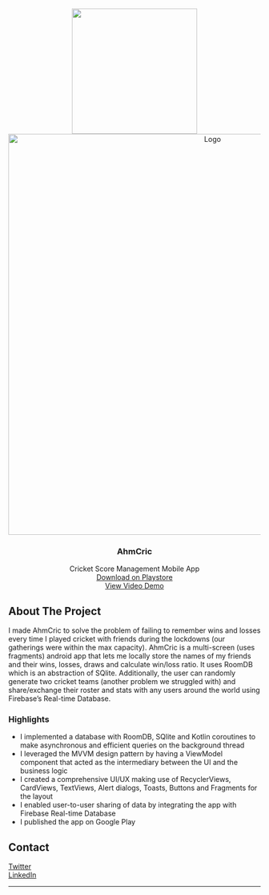 <!-- Improved compatibility of back to top link: See: https://github.com/othneildrew/Best-README-Template/pull/73 -->
<a name="readme-top"></a>

<!-- PROJECT LOGO -->
<br />
<div align="center">
  <img src="https://play-lh.googleusercontent.com/ohEeMRO35xfc434ZJQ6LDZfYRnAmsJwxP6cheqJC65dDJZ04a1ktGMcuu1yiK7PJ1gm5=w480-h960" width = 250>
</div>
<div align="center">
  <a href="https://github.com/8ahmedanwer8/repo_name">
    <img src="https://github.com/8ahmedanwer8/AhmCric/assets/84689304/33c497c3-a2dd-481e-8f93-99d017426d0d" width=800 alt="Logo">
  </a>
<h3 align="center">AhmCric</h3>

  <p align="center">
    Cricket Score Management Mobile App
    <br />
    <a href="https://play.google.com/store/apps/details?id=com.confuseddevs.ahmcricfinale&hl=en&gl=US">Download on Playstore</a>
    <br />
    <a href="https://www.youtube.com/watch?v=SCXKYBLiJB4&t=110s">View Video Demo</a>
  </p>
</div>

<!-- ABOUT THE PROJECT -->
## About The Project
I made AhmCric to solve the problem of failing to remember wins and losses every time I played cricket with friends during the lockdowns (our gatherings were within the max capacity). AhmCric is a multi-screen (uses fragments) android app that lets me locally store the names of my friends and their wins, losses, draws and calculate win/loss ratio. It uses RoomDB which is an abstraction of SQlite. Additionally, the user can randomly generate two cricket teams (another problem we struggled with) and share/exchange their roster and stats with any users around the world using Firebase’s Real-time Database. 


### Highlights

* I implemented a database with RoomDB, SQlite and Kotlin coroutines to make asynchronous and efficient queries on the background thread
* I leveraged the MVVM design pattern by having a ViewModel component that acted as the intermediary between the UI and the business logic
* I created a comprehensive UI/UX making use of RecyclerViews, CardViews, TextViews, Alert dialogs, Toasts, Buttons and Fragments for the layout
* I enabled user-to-user sharing of data by integrating the app with Firebase Real-time Database
* I published the app on Google Play

<!-- CONTACT -->
## Contact

[Twitter](https://twitter.com/AhmedAn17381286) 
<br />
[LinkedIn](https://www.linkedin.com/in/8ahmed8/)
****

<!-- MARKDOWN LINKS & IMAGES -->
<!-- https://www.markdownguide.org/basic-syntax/#reference-style-links -->
[contributors-shield]: https://img.shields.io/github/contributors/8ahmedanwer8/repo_name.svg?style=for-the-badge
[contributors-url]: https://github.com/8ahmedanwer8/repo_name/graphs/contributors
[forks-shield]: https://img.shields.io/github/forks/8ahmedanwer8/repo_name.svg?style=for-the-badge
[forks-url]: https://github.com/8ahmedanwer8/repo_name/network/members
[stars-shield]: https://img.shields.io/github/stars/8ahmedanwer8/repo_name.svg?style=for-the-badge
[stars-url]: https://github.com/8ahmedanwer8/repo_name/stargazers
[issues-shield]: https://img.shields.io/github/issues/8ahmedanwer8/repo_name.svg?style=for-the-badge
[issues-url]: https://github.com/8ahmedanwer8/repo_name/issues
[license-shield]: https://img.shields.io/github/license/8ahmedanwer8/repo_name.svg?style=for-the-badge
[license-url]: https://github.com/8ahmedanwer8/repo_name/blob/master/LICENSE.txt
[linkedin-shield]: https://img.shields.io/badge/-LinkedIn-black.svg?style=for-the-badge&logo=linkedin&colorB=555
[linkedin-url]: https://linkedin.com/in/linkedin_username
[product-screenshot]: images/screenshot.png
[Next.js]: https://img.shields.io/badge/next.js-000000?style=for-the-badge&logo=nextdotjs&logoColor=white
[Next-url]: https://nextjs.org/
[React.js]: https://img.shields.io/badge/React-20232A?style=for-the-badge&logo=react&logoColor=61DAFB
[React-url]: https://reactjs.org/
[Vue.js]: https://img.shields.io/badge/Vue.js-35495E?style=for-the-badge&logo=vuedotjs&logoColor=4FC08D
[Vue-url]: https://vuejs.org/
[Angular.io]: https://img.shields.io/badge/Angular-DD0031?style=for-the-badge&logo=angular&logoColor=white
[Angular-url]: https://angular.io/
[Svelte.dev]: https://img.shields.io/badge/Svelte-4A4A55?style=for-the-badge&logo=svelte&logoColor=FF3E00
[Svelte-url]: https://svelte.dev/
[Laravel.com]: https://img.shields.io/badge/Laravel-FF2D20?style=for-the-badge&logo=laravel&logoColor=white
[Laravel-url]: https://laravel.com
[Bootstrap.com]: https://img.shields.io/badge/Bootstrap-563D7C?style=for-the-badge&logo=bootstrap&logoColor=white
[Bootstrap-url]: https://getbootstrap.com
[JQuery.com]: https://img.shields.io/badge/jQuery-0769AD?style=for-the-badge&logo=jquery&logoColor=white
[JQuery-url]: https://jquery.com 
